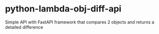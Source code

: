 # python-lambda-obj-diff-api
Simple API with FastAPI framework that compares 2 objects and returns a detailed difference

